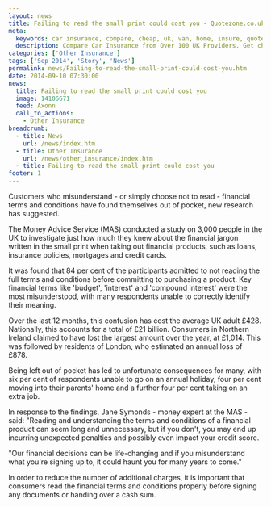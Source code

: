 ```yaml
---
layout: news
title: Failing to read the small print could cost you - Quotezone.co.uk
meta:
  keywords: car insurance, compare, cheap, uk, van, home, insure, quotes, online, comparison, bike, loans, life
  description: Compare Car Insurance from Over 100 UK Providers. Get cheap quotes online now using our fast, free, secure comparison site
categories: ['Other Insurance']
tags: ['Sep 2014', 'Story', 'News']
permalink: news/Failing-to-read-the-small-print-could-cost-you.htm
date: 2014-09-10 07:30:00
news:
  title: Failing to read the small print could cost you
  image: 14106671
  feed: Axonn
  call_to_actions:
    - Other Insurance
breadcrumb:
  - title: News
    url: /news/index.htm
  - title: Other Insurance
    url: /news/other_insurance/index.htm
  - title: Failing to read the small print could cost you
footer: 1
---
```


Customers who misunderstand - or simply choose not to read - financial terms and conditions have found themselves out of pocket, new research has suggested.

The Money Advice Service (MAS) conducted a study on 3,000 people in the UK to investigate just how much they knew about the financial jargon written in the small print when taking out financial products, such as loans, insurance policies, mortgages and credit cards.

It was found that 84 per cent of the participants admitted to not reading the full terms and conditions before committing to purchasing a product. Key financial terms like &#39;budget&#39;, &#39;interest&#39; and &#39;compound interest&#39; were the most misunderstood, with many respondents unable to correctly identify their meaning.

Over the last 12 months, this confusion has cost the average UK adult &pound;428. Nationally, this accounts for a total of &pound;21 billion. Consumers in Northern Ireland claimed to have lost the largest amount over the year, at &pound;1,014. This was followed by residents of London, who estimated an annual loss of &pound;878. &nbsp;

Being left out of pocket has led to unfortunate consequences for many, with six per cent of respondents unable to go on an annual holiday, four per cent moving into their parents&#39; home and a further four per cent taking on an extra job.

In response to the findings, Jane Symonds - money expert at the MAS - said: &quot;Reading and understanding the terms and conditions of a financial product can seem long and unnecessary, but if you don&#39;t, you may end up incurring unexpected penalties and possibly even impact your credit score.

&quot;Our financial decisions can be life-changing and if you misunderstand what you&#39;re signing up to, it could haunt you for many years to come.&quot;

In order to reduce the number of additional charges, it is important that consumers read the financial terms and conditions properly before signing any documents or handing over a cash sum.

